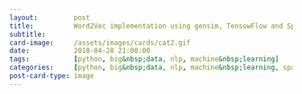 ```yaml
---
layout:         post
title:          Word2Vec implementation using gensim, TensowFlow and Spark ML
subtitle:
card-image:     /assets/images/cards/cat2.gif
date:           2018-04-28 21:00:00
tags:           [python, big&nbsp;data, nlp, machine&nbsp;learning]
categories:     [python, big&nbsp;data, nlp, machine&nbsp;learning, spark, tensorflow]
post-card-type: image
---
```

